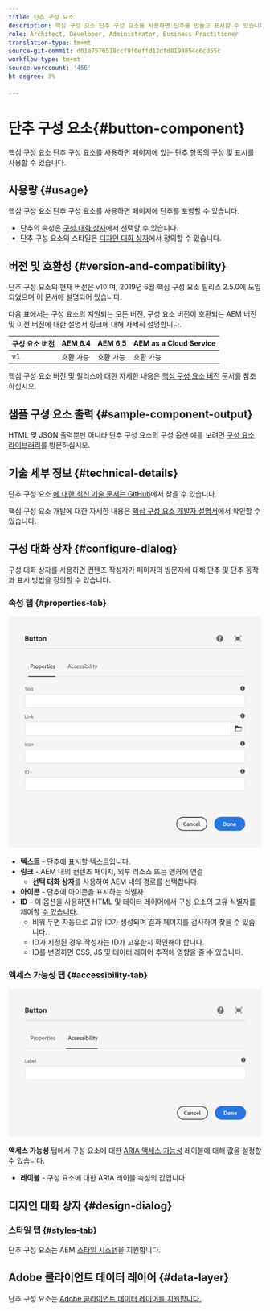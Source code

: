 ```yaml
---
title: 단추 구성 요소
description: 핵심 구성 요소 단추 구성 요소를 사용하면 단추를 만들고 표시할 수 있습니다.
role: Architect, Developer, Administrator, Business Practitioner
translation-type: tm+mt
source-git-commit: d01a7576518ccf9f0effd12dfd8198854c6cd55c
workflow-type: tm+mt
source-wordcount: '456'
ht-degree: 3%

---
```



# 단추 구성 요소{#button-component}

핵심 구성 요소 단추 구성 요소를 사용하면 페이지에 있는 단추 항목의 구성 및 표시를 사용할 수 있습니다.

## 사용량 {#usage}

핵심 구성 요소 단추 구성 요소를 사용하면 페이지에 단추를 포함할 수 있습니다.

* 단추의 속성은 [구성 대화 상자](#configure-dialog)에서 선택할 수 있습니다.
* 단추 구성 요소의 스타일은 [디자인 대화 상자](#design-dialog)에서 정의할 수 있습니다.

## 버전 및 호환성 {#version-and-compatibility}

단추 구성 요소의 현재 버전은 v1이며, 2019년 6월 핵심 구성 요소 릴리스 2.5.0에 도입되었으며 이 문서에 설명되어 있습니다.

다음 표에서는 구성 요소의 지원되는 모든 버전, 구성 요소 버전이 호환되는 AEM 버전 및 이전 버전에 대한 설명서 링크에 대해 자세히 설명합니다.

| 구성 요소 버전 | AEM 6.4 | AEM 6.5 | AEM as a Cloud Service |
|--- |--- |---|---|
| v1 | 호환 가능 | 호환 가능 | 호환 가능 |

핵심 구성 요소 버전 및 릴리스에 대한 자세한 내용은 [핵심 구성 요소 버전](/help/versions.md) 문서를 참조하십시오.

## 샘플 구성 요소 출력 {#sample-component-output}

HTML 및 JSON 출력뿐만 아니라 단추 구성 요소의 구성 옵션 예를 보려면 [구성 요소 라이브러리](https://adobe.com/go/aem_cmp_library_button)를 방문하십시오.

## 기술 세부 정보 {#technical-details}

단추 구성 요소 [에 대한 최신 기술 문서는 GitHub](https://adobe.com/go/aem_cmp_tech_button_v1)에서 찾을 수 있습니다.

핵심 구성 요소 개발에 대한 자세한 내용은 [핵심 구성 요소 개발자 설명서](/help/developing/overview.md)에서 확인할 수 있습니다.

## 구성 대화 상자 {#configure-dialog}

구성 대화 상자를 사용하면 컨텐츠 작성자가 페이지의 방문자에 대해 단추 및 단추 동작과 표시 방법을 정의할 수 있습니다.

### 속성 탭 {#properties-tab}

![단추 구성 요소의 편집 대화 상자의 속성 탭](/help/assets/button-edit-properties.png)

* **텍스트**  - 단추에 표시할 텍스트입니다.
* **링크**  - AEM 내의 컨텐츠 페이지, 외부 리소스 또는 앵커에 연결
   * **선택 대화 상자**&#x200B;를 사용하여 AEM 내의 경로를 선택합니다.
* **아이콘**  - 단추에 아이콘을 표시하는 식별자
* **ID**  - 이 옵션을 사용하면 HTML 및 데이터 레이어에서 구성 요소의 고유 식별자를 제어할  [수 있습니다](/help/developing/data-layer/overview.md).
   * 비워 두면 자동으로 고유 ID가 생성되며 결과 페이지를 검사하여 찾을 수 있습니다.
   * ID가 지정된 경우 작성자는 ID가 고유한지 확인해야 합니다.
   * ID를 변경하면 CSS, JS 및 데이터 레이어 추적에 영향을 줄 수 있습니다.

### 액세스 가능성 탭 {#accessibility-tab}

![단추 구성 요소의 편집 대화 상자의 액세스 가능성 탭](/help/assets/button-edit-accessibility.png)

**액세스 가능성** 탭에서 구성 요소에 대한 [ARIA 액세스 가능성](https://www.w3.org/WAI/standards-guidelines/aria/) 레이블에 대해 값을 설정할 수 있습니다.

* **레이블**  - 구성 요소에 대한 ARIA 레이블 속성의 값입니다.

## 디자인 대화 상자 {#design-dialog}

### 스타일 탭 {#styles-tab}

단추 구성 요소는 AEM [스타일 시스템](/help/get-started/authoring.md#component-styling)을 지원합니다.

## Adobe 클라이언트 데이터 레이어 {#data-layer}

단추 구성 요소는 [Adobe 클라이언트 데이터 레이어를 지원합니다.](/help/developing/data-layer/overview.md)
